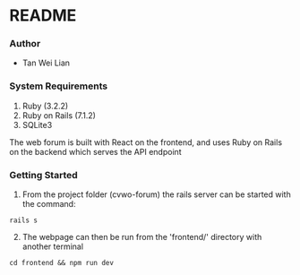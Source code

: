 # README

### Author
* Tan Wei Lian

### System Requirements
1. Ruby (3.2.2)
2. Ruby on Rails (7.1.2)
3. SQLite3

The web forum is built with React on the frontend, and uses Ruby on Rails on the backend which serves the API endpoint

### Getting Started
1. From the project folder (cvwo-forum) the rails server can be started with the command:
  ```
  rails s
  ```

2. The webpage can then be run from the 'frontend/' directory with another terminal
  ```
  cd frontend && npm run dev
  ```


